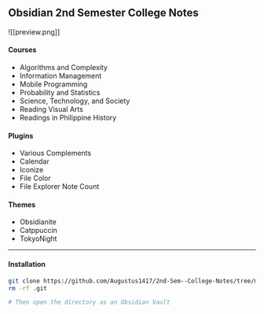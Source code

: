 ## Obsidian 2nd Semester College Notes

![[preview.png]]
#### Courses
- Algorithms and Complexity
- Information Management
- Mobile Programming
- Probability and Statistics
- Science, Technology, and Society
- Reading Visual Arts
- Readings in Philippine History

#### Plugins
- Various Complements
- Calendar
- Iconize
- File Color
- File Explorer Note Count

#### Themes
- Obsidianite
- Catppuccin
- TokyoNight

--- 
#### Installation
```bash
git clone https://github.com/Augustus1417/2nd-Sem--College-Notes/tree/main
rm -rf .git

# Then open the directory as an Obsidian Vault
```
